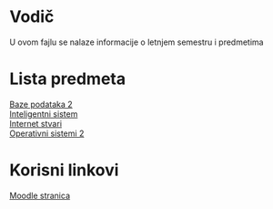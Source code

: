 # Vodič
U ovom fajlu se nalaze informacije o letnjem semestru i predmetima

# Lista predmeta

[Baze podataka 2][bp2]  
[Inteligentni sistem][intsys]  
[Internet stvari][iot]  
[Operativni sistemi 2][os2]  

# Korisni linkovi

[Moodle stranica][moodle stranica]



[//]: # (---------------------------------------------------------)

[//]: # (-------------U ovom delu se nalaze reference-------------)

[//]: # (---------------------------------------------------------)



[//]: # ( Lista predmeta reference )

[bp2]: ./BP2/Vodi%C4%8D_predmet.md#vodi%C4%8D
[intsys]: ./INTSYS/Vodi%C4%8D_predmet.md#vodi%C4%8D
[iot]: ./IOT/Vodi%C4%8D_predmet.md#vodi%C4%8D
[os2]: ./OS2/Vodi%C4%8D_predmet.md#vodi%C4%8D


[//]: # ( Meeting reference )

[meeting-{skracenica_naziva_predmeta}-p]: place.holder

[meeting-{skracenica_naziva_predmeta}-v]: place.holder



[//]: # ( Korisni linkovi reference )

[moodle stranica]: https://imi.pmf.kg.ac.rs/moodle/course/index.php?categoryid=102

